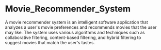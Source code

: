 # Movie_Recommender_System
A movie recommender system is an intelligent software application that analyzes a user's movie preferences and recommends movies that the user may like. The system uses various algorithms and techniques such as collaborative filtering, content-based filtering, and hybrid filtering to suggest movies that match the user's tastes.
